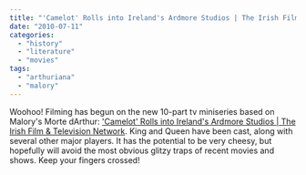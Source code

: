 ```yaml
---
title: "'Camelot' Rolls into Ireland's Ardmore Studios | The Irish Film & Television Network"
date: "2010-07-11"
categories: 
  - "history"
  - "literature"
  - "movies"
tags: 
  - "arthuriana"
  - "malory"
---
```


Woohoo! Filming has begun on the new 10-part tv miniseries based on Malory's Morte dArthur: ['Camelot' Rolls into Ireland's Ardmore Studios | The Irish Film & Television Network](http://www.iftn.ie/news/?act1=record&only=1&aid=73&rid=4283163&tpl=archnews&force=1). King and Queen have been cast, along with several other major players. It has the potential to be very cheesy, but hopefully will avoid the most obvious glitzy traps of recent movies and shows. Keep your fingers crossed!
